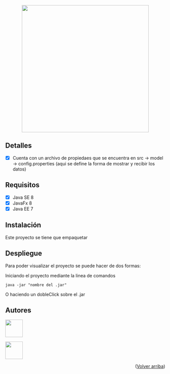<p id="top" align="center"><img src="https://bodyforbusiness.com/wp-content/uploads/2016/08/Mentoring.jpg" width="400"></p>

## Detalles

- [x] Cuenta con un archivo de propiedaes que se encuentra en src -> model -> config.properties (aqui se define la forma de mostrar y recibir los datos)

## Requisitos

- [x] Java SE 8
- [x] JavaFx 8
- [x] Java EE 7

## Instalación

Este proyecto se tiene que empaquetar 

## Despliegue

Para poder visualizar el proyecto se puede hacer de dos formas:

Iniciando el proyecto mediante la linea de comandos

```
java -jar "nombre del .jar"

```
O haciendo un dobleClick sobre el .jar

## Autores
<a href="https://github.com/elias1Dam" target="_blank"><img src="https://avatars.githubusercontent.com/u/101640254?v=4" width=55></a>

<a href="https://github.com/JeanC22" target="_blank"><img src="https://avatars.githubusercontent.com/u/76107258?v=4" stlye="max-width: 100%;border-radius:50px;" width=55></a>
  
  <p align="right">(<a href="#top">Volver arriba</a>)</p>
